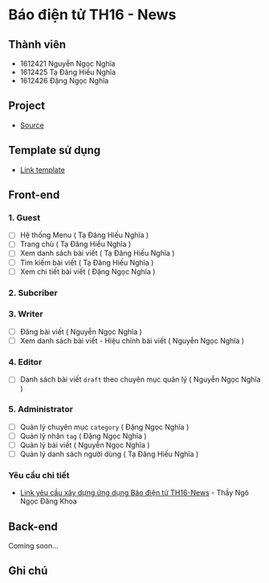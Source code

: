 Báo điện tử TH16 - News
===

## Thành viên

- 1612421 Nguyễn Ngọc Nghĩa
- 1612425 Tạ Đăng Hiếu Nghĩa
- 1612426 Đặng Ngọc Nghĩa

## Project

- [Source](./source)

## Template sử dụng

- [Link template](https://www.free-css.com/free-css-templates/page203/newsfeed)

## Front-end

### 1. Guest
- [ ] Hệ thống Menu ( Tạ Đăng Hiếu Nghĩa )
- [ ] Trang chủ ( Tạ Đăng Hiếu Nghĩa )
- [ ] Xem danh sách bài viết ( Tạ Đăng Hiếu Nghĩa )
- [ ] Tìm kiếm bài viết ( Tạ Đăng Hiếu Nghĩa )
- [ ] Xem chi tiết bài viết ( Đặng Ngọc Nghĩa )
### 2. Subcriber
### 3. Writer
- [ ] Đăng bài viết ( Nguyễn Ngọc Nghĩa )
- [ ] Xem danh sách bài viết - Hiệu chỉnh bài viết ( Nguyễn Ngọc Nghĩa )
### 4. Editor
- [ ] Danh sách bài viết `draft` theo chuyên mục quản lý ( Nguyễn Ngọc Nghĩa )
### 5. Administrator 
- [ ] Quản lý chuyên mục `category` ( Đặng Ngọc Nghĩa )
- [ ] Quản lý nhãn `tag` ( Đặng Ngọc Nghĩa )
- [ ] Quản lý bài viết (  Nguyễn Ngọc Nghĩa )
- [ ] Quản lý danh sách người dùng ( Tạ Đăng Hiếu Nghĩa )

### Yêu cầu chi tiết

- [Link yêu cầu xây dựng ứng dụng Báo điện tử TH16-News](https://github.com/nndkhoa/ptudw.th16.23/wiki/Project?fbclid=IwAR0XgmrDTz7867gToSEW5MQ82UbrM-hO6MmIqFyaSdhuqV7EBzfHD9lT_oo#l%C6%B0u-%C3%BD-b%C3%A0i-vi%E1%BA%BFt-hi%E1%BB%83n-th%E1%BB%8B-tr%C3%AAn-trang-ch%E1%BB%A7-g%E1%BB%93m-c%C3%A1c-th%C3%B4ng-tin) - Thầy Ngô Ngọc Đăng Khoa


## Back-end

Coming soon...

## Ghi chú

